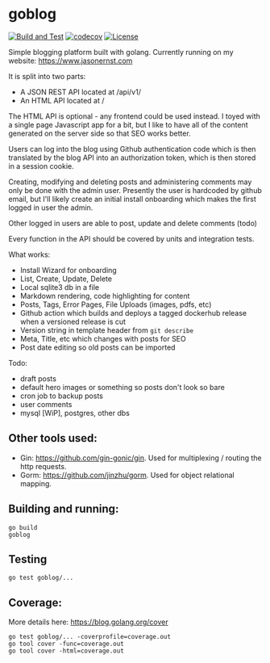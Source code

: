 # goblog
[![Build and Test](https://github.com/compscidr/goblog/actions/workflows/push.yml/badge.svg)](https://github.com/compscidr/goblog/actions/workflows/push.yml)
[![codecov](https://codecov.io/gh/compscidr/goblog/branch/master/graph/badge.svg)](https://codecov.io/gh/compscidr/goblog)
[![License](https://img.shields.io/badge/License-Apache%202.0-blue.svg)](https://opensource.org/licenses/Apache-2.0)

Simple blogging platform built with golang. Currently running on my website: https://www.jasonernst.com

It is split into two parts:
- A JSON REST API located at /api/v1/
- An HTML API located at /

The HTML API is optional - any frontend could be used instead. I toyed with a
single page Javascript app for a bit, but I like to have all of the content
generated on the server side so that SEO works better.

Users can log into the blog using Github authentication code which is then
translated by the blog API into an authorization token, which is then stored
in a session cookie.

Creating, modifying and deleting posts and administering comments may only be
done with the admin user. Presently the user is hardcoded by github email, but
I'll likely create an initial install onboarding which makes the first logged
in user the admin.

Other logged in users are able to post, update and delete comments (todo)

Every function in the API should be covered by units and integration tests.

What works:
- Install Wizard for onboarding
- List, Create, Update, Delete
- Local sqlite3 db in a file
- Markdown rendering, code highlighting for content
- Posts, Tags, Error Pages, File Uploads (images, pdfs, etc)
- Github action which builds and deploys a tagged dockerhub release when a versioned release is cut
- Version string in template header from `git describe`
- Meta, Title, etc which changes with posts for SEO
- Post date editing so old posts can be imported

Todo:
- draft posts
- default hero images or something so posts don't look so bare
- cron job to backup posts
- user comments
- mysql [WiP], postgres, other dbs

## Other tools used:
- Gin: https://github.com/gin-gonic/gin. Used for multiplexing / routing the
http requests.
- Gorm: https://github.com/jinzhu/gorm. Used for object relational mapping.

## Building and running:
```
go build
goblog
```

## Testing
```
go test goblog/...
```

## Coverage:
More details here: https://blog.golang.org/cover
```
go test goblog/... -coverprofile=coverage.out
go tool cover -func=coverage.out
go tool cover -html=coverage.out
```
